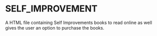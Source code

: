 # SELF_IMPROVEMENT
A HTML file containing Self Improvements books to read online as well gives the user an option to purchase the books.
